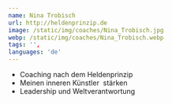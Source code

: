 ```yaml
---
name: Nina Trobisch
url: http://heldenprinzip.de
image: /static/img/coaches/Nina_Trobisch.jpg
webp: /static/img/coaches/Nina_Trobisch.webp
tags: '',
languages: 'de'
---
```


<ul><li>Coaching nach dem Heldenprinzip&nbsp;</li><li>Meinen inneren Künstler&nbsp; stärken&nbsp;</li><li>Leadership und Weltverantwortung&nbsp;</li></ul>